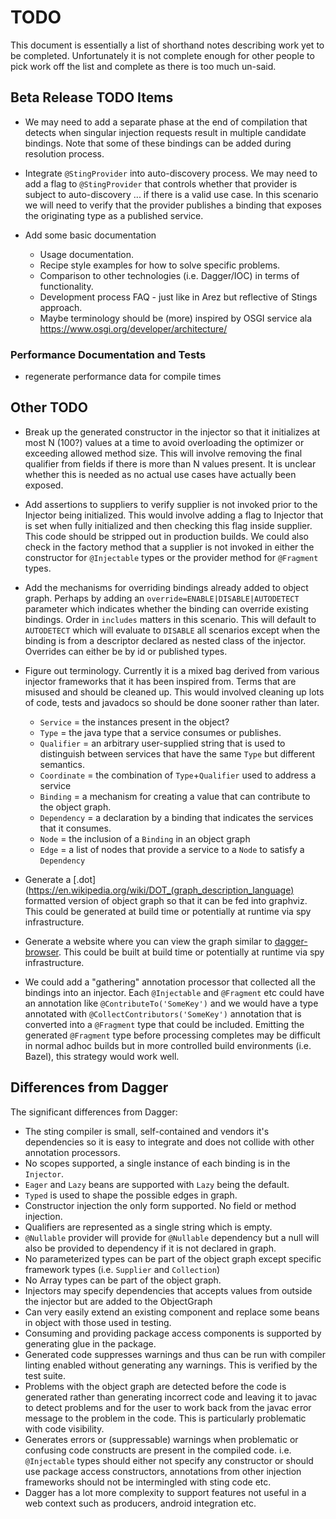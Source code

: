 # TODO

This document is essentially a list of shorthand notes describing work yet to be completed.
Unfortunately it is not complete enough for other people to pick work off the list and
complete as there is too much un-said.

## Beta Release TODO Items

* We may need to add a separate phase at the end of compilation that detects when singular injection requests
  result in multiple candidate bindings. Note that some of these bindings can be added during resolution process.

* Integrate `@StingProvider` into auto-discovery process. We may need to add a flag to `@StingProvider` that
  controls whether that provider is subject to auto-discovery ... if there is a valid use case. In this scenario
  we will need to verify that the provider publishes a binding that exposes the originating type as a published
  service.

* Add some basic documentation
  * Usage documentation.
  * Recipe style examples for how to solve specific problems.
  * Comparison to other technologies (i.e. Dagger/IOC) in terms of functionality.
  * Development process FAQ - just like in Arez but reflective of Stings approach.
  * Maybe terminology should be (more) inspired by OSGI service ala https://www.osgi.org/developer/architecture/

### Performance Documentation and Tests

* regenerate performance data for compile times

## Other TODO

* Break up the generated constructor in the injector so that it initializes at most N (100?) values at a time
  to avoid overloading the optimizer or exceeding allowed method size. This will involve removing the final
  qualifier from fields if there is more than N values present. It is unclear whether this is needed as no
  actual use cases have actually been exposed.

* Add assertions to suppliers to verify supplier is not invoked prior to the Injector being initialized.
  This would involve adding a flag to Injector that is set when fully initialized and then checking this
  flag inside supplier. This code should be stripped out in production builds. We could also check in the
  factory method that a supplier is not invoked in either the constructor for `@Injectable` types or the
  provider method for `@Fragment` types.

* Add the mechanisms for overriding bindings already added to object graph. Perhaps by adding an
  `override=ENABLE|DISABLE|AUTODETECT` parameter which indicates whether the binding can override
  existing bindings. Order in `includes` matters in this scenario. This will default to `AUTODETECT`
  which will evaluate to `DISABLE` all scenarios except when the binding is from a descriptor declared
  as nested class of the injector. Overrides can either be by id or published types.

* Figure out terminology. Currently it is a mixed bag derived from various injector frameworks that it has
  been inspired from. Terms that are misused and should be cleaned up. This would involved cleaning up lots
  of code, tests and javadocs so should be done sooner rather than later.
  * `Service` = the instances present in the object?
  * `Type` = the java type that a service consumes or publishes.
  * `Qualifier` = an arbitrary user-supplied string that is used to distinguish between services
    that have the same `Type` but different semantics.
  * `Coordinate` = the combination of `Type`+`Qualifier` used to address a service
  * `Binding` = a mechanism for creating a value that can contribute to the object graph.
  * `Dependency` = a declaration by a binding that indicates the services that it consumes.
  * `Node` = the inclusion of a `Binding` in an object graph
  * `Edge` = a list of nodes that provide a service to a `Node` to satisfy a `Dependency`

* Generate a [.dot](https://en.wikipedia.org/wiki/DOT_(graph_description_language) formatted version of
  object graph so that it can be fed into graphviz. This could be generated at build time or potentially
  at runtime via spy infrastructure.

* Generate a website where you can view the graph similar to [dagger-browser](https://github.com/Snapchat/dagger-browser).
  This could be built at build time or potentially at runtime via spy infrastructure.

* We could add a "gathering" annotation processor that collected all the bindings into an injector.
  Each `@Injectable` and `@Fragment` etc could have an annotation like `@ContributeTo('SomeKey')` and we
  would have a type annotated with `@CollectContributors('SomeKey')` annotation that is converted into a
  `@Fragment` type that could be included. Emitting the generated `@Fragment` type before processing
  completes may be difficult in normal adhoc builds but in more controlled build environments (i.e. Bazel),
  this strategy would work well.

## Differences from Dagger

The significant differences from Dagger:

* The sting compiler is small, self-contained and vendors it's dependencies so it is easy to integrate and
  does not collide with other annotation processors.
* No scopes supported, a single instance of each binding is in the `Injector`.
* `Eager` and `Lazy` beans are supported with `Lazy` being the default.
* `Typed` is used to shape the possible edges in graph.
* Constructor injection the only form supported. No field or method injection.
* Qualifiers are represented as a single string which is empty.
* `@Nullable` provider will provide for `@Nullable` dependency but a null will also be provided to dependency if it
  is not declared in graph.
* No parameterized types can be part of the object graph except specific framework types (i.e. `Supplier` and
  `Collection`)
* No Array types can be part of the object graph.
* Injectors may specify dependencies that accepts values from outside the injector but are added to the ObjectGraph
* Can very easily extend an existing component and replace some beans in object with those used in testing.
* Consuming and providing package access components is supported by generating glue in the package.
* Generated code suppresses warnings and thus can be run with compiler linting enabled without generating any warnings. This is verified by the test suite.
* Problems with the object graph are detected before the code is generated rather than generating incorrect code
  and leaving it to javac to detect problems and for the user to work back from the javac error message to the
  problem in the code. This is particularly problematic with code visibility.
* Generates errors or (suppressable) warnings when problematic or confusing code constructs are present in the compiled code. i.e. `@Injectable` types should either not specify any constructor or should use package access constructors, annotations from other injection frameworks should not be intermingled with sting code etc.
* Dagger has a lot more complexity to support features not useful in a web context such as producers, android integration etc.
